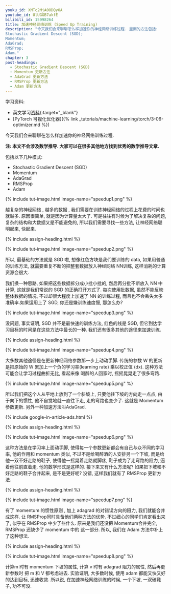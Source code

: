 ```yaml
---
youku_id: XMTc2MjA0ODQyOA
youtube_id: UlUGGB7akfE
bilibili_id: 15998264
title: 加速神经网络训练 (Speed Up Training)
description: "今天我们会来聊聊怎么样加速你的神经网络训练过程. 里面的方法包括: 
Stochastic Gradient Descent (SGD);
Momentum;
AdaGrad;
RMSProp;
Adam."
chapter: 3
post-headings:
  - Stochastic Gradient Descent (SGD)
  - Momentum 更新方法
  - AdaGrad 更新方法
  - RMSProp 更新方法
  - Adam 更新方法
---
```


学习资料:
  * 英文学习[资料](http://sebastianruder.com/optimizing-gradient-descent/){:target="_blank"}
  * [PyTorch 可视化优化器]({% link _tutorials/machine-learning/torch/3-06-optimizer.md %})


今天我们会来聊聊在怎么样加速你的神经网络训练过程.

**注: 本文不会涉及数学推导. 大家可以在很多其他地方找到优秀的数学推导文章.**


包括以下几种模式:

* Stochastic Gradient Descent (SGD)
* Momentum
* AdaGrad
* RMSProp
* Adam

{% include tut-image.html image-name="speedup1.png" %}


越复杂的神经网络 , 越多的数据 , 我们需要在训练神经网络的过程上花费的时间也就越多. 原因很简单, 就是因为计算量太大了. 可是往往有时候为了解决复杂的问题, 复杂的结构和大数据又是不能避免的, 所以我们需要寻找一些方法, 让神经网络聪明起来, 快起来.


 {% include assign-heading.html %}


{% include tut-image.html image-name="speedup2.png" %}

所以, 最基础的方法就是 SGD 啦, 想像红色方块是我们要训练的 data, 如果用普通的训练方法, 就需要重复不断的把整套数据放入神经网络 NN训练, 这样消耗的计算资源会很大.

我们换一种思路, 如果把这些数据拆分成小批小批的, 然后再分批不断放入 NN 中计算, 这就是我们常说的 SGD 的正确打开方式了. 每次使用批数据, 虽然不能反映整体数据的情况, 不过却很大程度上加速了 NN 的训练过程, 而且也不会丢失太多准确率.如果运用上了 SGD, 你还是嫌训练速度慢, 那怎么办?

{% include tut-image.html image-name="speedup3.png" %}

没问题, 事实证明, SGD 并不是最快速的训练方法, 红色的线是 SGD, 但它到达学习目标的时间是在这些方法中最长的一种. 我们还有很多其他的途径来加速训练.



 {% include assign-heading.html %}

{% include tut-image.html image-name="speedup4.png" %}

大多数其他途径是在更新神经网络参数那一步上动动手脚. 传统的参数 W 的更新是把原始的 W 累加上一个负的学习率(learning rate) 乘以校正值 (dx). 这种方法可能会让学习过程曲折无比, 看起来像 喝醉的人回家时, 摇摇晃晃走了很多弯路.

{% include tut-image.html image-name="speedup5.png" %}

所以我们把这个人从平地上放到了一个斜坡上, 只要他往下坡的方向走一点点, 由于向下的惯性, 他不自觉地就一直往下走, 走的弯路也变少了. 这就是 Momentum 参数更新. 另外一种加速方法叫AdaGrad.


{% include google-in-article-ads.html %}


 {% include assign-heading.html %}

{% include tut-image.html image-name="speedup6.png" %}

这种方法是在学习率上面动手脚, 使得每一个参数更新都会有自己与众不同的学习率, 他的作用和 momentum 类似, 不过不是给喝醉酒的人安排另一个下坡, 而是给他一双不好走路的鞋子, 使得他一摇晃着走路就脚疼, 鞋子成为了走弯路的阻力, 逼着他往前直着走. 他的数学形式是这样的. 接下来又有什么方法呢? 如果把下坡和不好走路的鞋子合并起来, 是不是更好呢? 没错, 这样我们就有了 RMSProp 更新方法.



 {% include assign-heading.html %}

{% include tut-image.html image-name="speedup7.png" %}

有了 momentum 的惯性原则 , 加上 adagrad 的对错误方向的阻力, 我们就能合并成这样. 让 RMSProp同时具备他们两种方法的优势. 不过细心的同学们肯定看出来了, 似乎在 RMSProp 中少了些什么. 原来是我们还没把 Momentum合并完全, RMSProp 还缺少了 momentum 中的 这一部分. 所以, 我们在 Adam 方法中补上了这种想法.



 {% include assign-heading.html %}

{% include tut-image.html image-name="speedup8.png" %}

计算m 时有 momentum 下坡的属性, 计算 v 时有 adagrad 阻力的属性, 然后再更新参数时 把 m 和 V 都考虑进去. 实验证明, 大多数时候, 使用 adam 都能又快又好的达到目标, 迅速收敛. 所以说, 在加速神经网络训练的时候, 一个下坡, 一双破鞋子, 功不可没.

